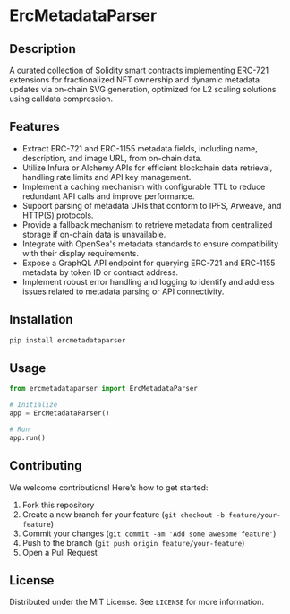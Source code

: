 # ErcMetadataParser

## Description

A curated collection of Solidity smart contracts implementing ERC-721 extensions for fractionalized NFT ownership and dynamic metadata updates via on-chain SVG generation, optimized for L2 scaling solutions using calldata compression.

## Features

- Extract ERC-721 and ERC-1155 metadata fields, including name, description, and image URL, from on-chain data.
- Utilize Infura or Alchemy APIs for efficient blockchain data retrieval, handling rate limits and API key management.
- Implement a caching mechanism with configurable TTL to reduce redundant API calls and improve performance.
- Support parsing of metadata URIs that conform to IPFS, Arweave, and HTTP(S) protocols.
- Provide a fallback mechanism to retrieve metadata from centralized storage if on-chain data is unavailable.
- Integrate with OpenSea's metadata standards to ensure compatibility with their display requirements.
- Expose a GraphQL API endpoint for querying ERC-721 and ERC-1155 metadata by token ID or contract address.
- Implement robust error handling and logging to identify and address issues related to metadata parsing or API connectivity.
## Installation

```bash
pip install ercmetadataparser
```

## Usage

```python
from ercmetadataparser import ErcMetadataParser

# Initialize
app = ErcMetadataParser()

# Run
app.run()
```

## Contributing

We welcome contributions! Here's how to get started:

1. Fork this repository
2. Create a new branch for your feature (`git checkout -b feature/your-feature`)
3. Commit your changes (`git commit -am 'Add some awesome feature'`)
4. Push to the branch (`git push origin feature/your-feature`)
5. Open a Pull Request

## License

Distributed under the MIT License. See `LICENSE` for more information.

